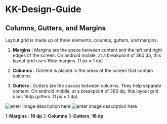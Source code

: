 # KK-Design-Guide

## **Columns, Gutters, and Margins**

Layout grid is made up of three elements: columns, gutters, and margins. 


1. **Margins** : Margins are the space between content and the left and right edges of the screen. On android mobile, at a breakpoint of 360 dp, this layout grid uses 16dp margins. (1 px = 1 dp)

2. **Columns** : Content is placed in the areas of the screen that contain columns.

3. **Gutters** : Gutters are the spaces between columns. They help separate content. On android mobile, at a breakpoint of 360 dp, this layout grid uses 16dp gutters. (1 px = 1 dp)



![enter image description here](https://i.imgur.com/2wXIrUd.png)       ![enter image description here](https://i.imgur.com/1sM0y6w.png)   

1-**Margins**  : **16 dp**
2-**Columns**
3-**Gutters**: **16 dp**

